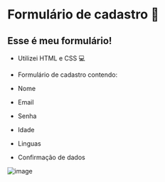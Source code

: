 # Formulário de cadastro 📝

## Esse é meu formulário!

- Utilizei HTML e CSS 💻

- Formulário de cadastro contendo:
- Nome
- Email
- Senha
- Idade
- Linguas
- Confirmação de dados

![image](https://github.com/MateusFoltranTomaz/Reposit-rio/assets/142942489/16ff6696-563c-415d-8306-7614ac7cbf36)
